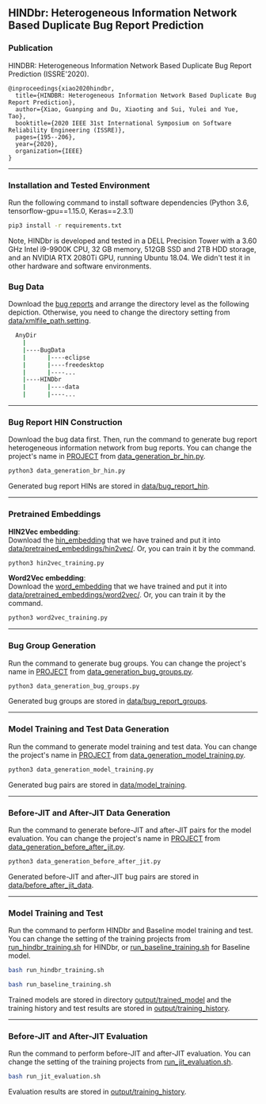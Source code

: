 ## HINDbr: Heterogeneous Information Network Based Duplicate Bug Report Prediction

### Publication
HINDBR: Heterogeneous Information Network Based Duplicate Bug Report Prediction (ISSRE'2020).

```
@inproceedings{xiao2020hindbr,
  title={HINDBR: Heterogeneous Information Network Based Duplicate Bug Report Prediction},
  author={Xiao, Guanping and Du, Xiaoting and Sui, Yulei and Yue, Tao},
  booktitle={2020 IEEE 31st International Symposium on Software Reliability Engineering (ISSRE)},
  pages={195--206},
  year={2020},
  organization={IEEE}
}
```
---

### Installation and Tested Environment
Run the following command to install software dependencies (Python 3.6, tensorflow-gpu==1.15.0, Keras==2.3.1)
```sh
pip3 install -r requirements.txt
```

Note, HINDbr is developed and tested in a DELL Precision Tower with a 3.60 GHz Intel i9-9900K CPU, 32 GB memory, 512GB SSD and 2TB HDD storage, and an NVIDIA RTX 2080Ti GPU, running Ubuntu 18.04. We didn't test it in other hardware and software environments.

### Bug Data

Download the [bug reports](https://github.com/hindbr/BugData) and arrange the directory level as the following depiction. Otherwise, you need to change the directory setting from <ins>data/xmlfile_path.setting</ins>.
```sh
  AnyDir   
    |  
    |----BugData  
    |      |----eclipse  
    |      |----freedesktop  
    |      |----...  
    |----HINDbr 
    |      |----data
    |      |----...
```
  
---

### Bug Report HIN Construction
Download the bug data first. Then, run the command to generate bug report heterogeneous information network from bug reports. You can change the project's name in <ins>PROJECT</ins> from <ins>data_generation_br_hin.py</ins>.
```sh
python3 data_generation_br_hin.py
```
Generated bug report HINs are stored in <ins>data/bug_report_hin</ins>.

---

### Pretrained Embeddings
<b>HIN2Vec embedding</b>:  
Download the [hin_embedding](https://drive.google.com/drive/folders/1_3LeYmWu5lcRWdJICubu_vssrtTwRRgR?usp=sharing) that we have trained and put it into <ins>data/pretrained_embeddings/hin2vec/</ins>. Or, you can train it by the command.
```sh
python3 hin2vec_training.py
```

<b>Word2Vec embedding</b>:    
Download the [word_embedding](https://drive.google.com/drive/folders/1srUUWp1x_nYUF714NhBLmxmwyZF5raM4?usp=sharing) that we have trained and put it into <ins>data/pretrained_embeddings/word2vec/</ins>. Or, you can train it by the command.
```sh
python3 word2vec_training.py
```
  
---

### Bug Group Generation  
Run the command to generate bug groups. You can change the project's name in <ins>PROJECT</ins> from <ins>data_generation_bug_groups.py</ins>.
```sh
python3 data_generation_bug_groups.py
```
Generated bug groups are stored in <ins>data/bug_report_groups</ins>.

---
### Model Training and Test Data Generation
Run the command to generate model training and test data. You can change the project's name in <ins>PROJECT</ins> from <ins>data_generation_model_training.py</ins>.
```sh
python3 data_generation_model_training.py
```
Generated bug pairs are stored in <ins>data/model_training</ins>.

---

### Before-JIT and After-JIT Data Generation
Run the command to generate before-JIT and after-JIT pairs for the model evaluation. You can change the project's name in <ins>PROJECT</ins> from <ins>data_generation_before_after_jit.py</ins>.
```sh
python3 data_generation_before_after_jit.py
```
Generated before-JIT and after-JIT bug pairs are stored in <ins>data/before_after_jit_data</ins>.

---

### Model Training and Test 

Run the command to perform HINDbr and Baseline model training and test. You can change the setting of the training projects from <ins>run_hindbr_training.sh</ins> for HINDbr, or <ins>run_baseline_training.sh</ins> for Baseline model. 
```sh
bash run_hindbr_training.sh
```
```sh
bash run_baseline_training.sh
```
Trained models are stored in directory <ins>output/trained_model</ins> and the training history and test results are stored in <ins>output/training_history</ins>.

---

### Before-JIT and After-JIT Evaluation
Run the command to perform before-JIT and after-JIT evaluation. You can change the setting of the training projects from <ins>run_jit_evaluation.sh</ins>.
```sh
bash run_jit_evaluation.sh
```
Evaluation results are stored in <ins>output/training_history</ins>.
